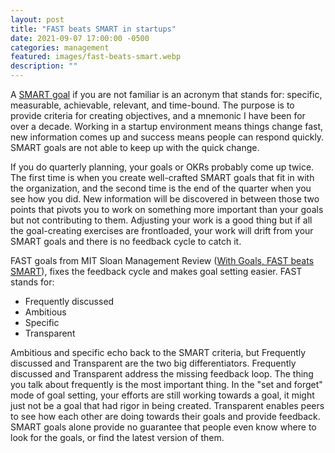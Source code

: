 ```yaml
---
layout: post
title: "FAST beats SMART in startups"
date: 2021-09-07 17:00:00 -0500
categories: management
featured: images/fast-beats-smart.webp
description: ""
---
```


A [SMART goal](https://en.wikipedia.org/wiki/SMART_criteria) if you are not familiar is an acronym that stands for: specific, measurable, achievable, relevant, and time-bound. The purpose is to provide criteria for creating objectives, and a mnemonic I have been for over a decade. Working in a startup environment means things change fast, new information comes up and success means people can respond quickly. SMART goals are not able to keep up with the quick change.

If you do quarterly planning, your goals or OKRs probably come up twice. The first time is when you create well-crafted SMART goals that fit in with the organization, and the second time is the end of the quarter when you see how you did. New information will be discovered in between those two points that pivots you to work on something more important than your goals but not contributing to them. Adjusting your work is a good thing but if all the goal-creating exercises are frontloaded, your work will drift from your SMART goals and there is no feedback cycle to catch it.

FAST goals from MIT Sloan Management Review ([With Goals, FAST beats SMART](https://sloanreview.mit.edu/article/with-goals-fast-beats-smart/)), fixes the feedback cycle and makes goal setting easier. FAST stands for:

- Frequently discussed
- Ambitious
- Specific
- Transparent

Ambitious and specific echo back to the SMART criteria, but Frequently discussed and Transparent are the two big differentiators. Frequently discussed and Transparent address the missing feedback loop. The thing you talk about frequently is the most important thing. In the "set and forget" mode of goal setting, your efforts are still working towards a goal, it might just not be a goal that had rigor in being created. Transparent enables peers to see how each other are doing towards their goals and provide feedback. SMART goals alone provide no guarantee that people even know where to look for the goals, or find the latest version of them.
